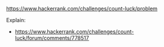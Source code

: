 https://www.hackerrank.com/challenges/count-luck/problem

Explain:

- https://www.hackerrank.com/challenges/count-luck/forum/comments/778517
